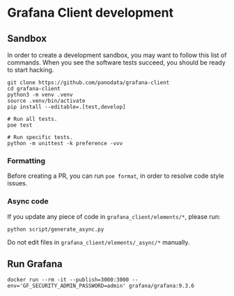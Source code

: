 # Grafana Client development

## Sandbox
In order to create a development sandbox, you may want to follow this list of
commands. When you see the software tests succeed, you should be ready to start
hacking.

```shell
git clone https://github.com/panodata/grafana-client
cd grafana-client
python3 -m venv .venv
source .venv/bin/activate
pip install --editable=.[test,develop]

# Run all tests.
poe test

# Run specific tests.
python -m unittest -k preference -vvv
```

### Formatting

Before creating a PR, you can run `poe format`, in order to resolve code style issues.

### Async code

If you update any piece of code in `grafana_client/elements/*`, please run:

```
python script/generate_async.py
```

Do not edit files in `grafana_client/elements/_async/*` manually.

## Run Grafana
```
docker run --rm -it --publish=3000:3000 --env='GF_SECURITY_ADMIN_PASSWORD=admin' grafana/grafana:9.3.6
```

